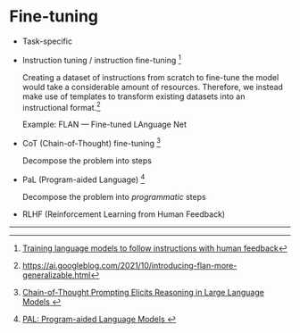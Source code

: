 # Fine-tuning

* Task-specific

* Instruction tuning / instruction fine-tuning [^instructgpt]

    Creating a dataset of instructions from scratch to fine-tune the model would take a considerable amount of resources. Therefore, we instead make use of templates to transform existing datasets into an instructional format.[^flan]

    Example: FLAN — Fine-tuned LAnguage Net

* CoT (Chain-of-Thought) fine-tuning [^cot]

    Decompose the problem into steps

* PaL (Program-aided Language) [^pal]

    Decompose the problem into *programmatic* steps

* RLHF (Reinforcement Learning from Human Feedback)

---

[^instructgpt]: [Training language models to follow instructions with human feedback](https://arxiv.org/pdf/2203.02155.pdf)

[^flan]: https://ai.googleblog.com/2021/10/introducing-flan-more-generalizable.html

[^cot]: [Chain-of-Thought Prompting Elicits Reasoning in Large Language Models
](https://arxiv.org/abs/2201.11903)

[^pal]: [PAL: Program-aided Language Models
](https://arxiv.org/abs/2211.10435)
